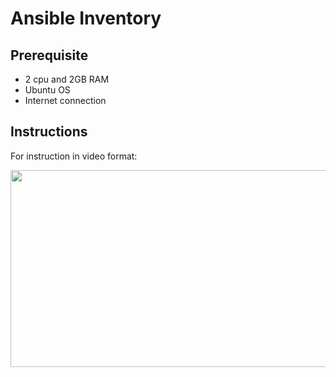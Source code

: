 # Ansible Inventory

## Prerequisite
- 2 cpu and 2GB RAM
- Ubuntu OS
- Internet connection

## Instructions

For instruction in video format:

[<img src="https://storage.googleapis.com/techinet-public/youtube/thumbnails/AnsibleSeries/E3.png" width="560" height="315">](https://www.youtube.com/embed/yS03rX0sXoE?si=2heLAgOol-c5Ayil)
